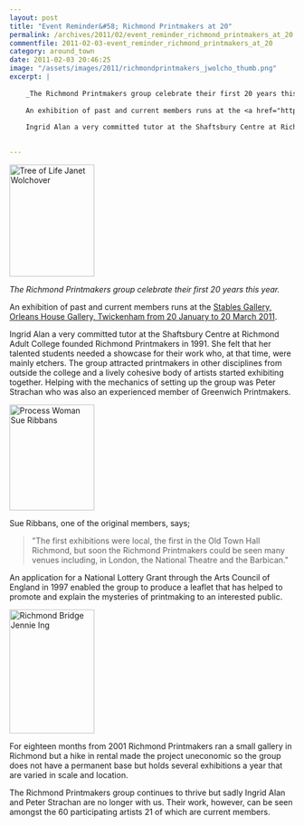 ```yaml
---
layout: post
title: "Event Reminder&#58; Richmond Printmakers at 20"
permalink: /archives/2011/02/event_reminder_richmond_printmakers_at_20.html
commentfile: 2011-02-03-event_reminder_richmond_printmakers_at_20
category: around_town
date: 2011-02-03 20:46:25
image: "/assets/images/2011/richmondprintmakers_jwolcho_thumb.png"
excerpt: |
    
    _The Richmond Printmakers group celebrate their first 20 years this year._
    
    An exhibition of past and current members runs at the <a href="https://stmargarets.london/event/show/200705142702">Stables Gallery, Orleans House Gallery, Twickenham from 20 January to 20 March 2011</a>
    
    Ingrid Alan a very committed tutor at the Shaftsbury Centre at Richmond Adult College founded Richmond Printmakers in 1991. She felt that her talented students needed a showcase for their work who, at that time, were mainly etchers. The group attracted printmakers in other disciplines from outside the college and a lively cohesive body of artists started exhibiting together. Helping with the mechanics of setting up the group was Peter Strachan who was also an experienced member of Greenwich Printmakers.
    

---
```


<a href="/assets/images/2011/richmondprintmakers_jwolcho.png" title="See larger version of - Tree of Life   Janet Wolchover"><img src="/assets/images/2011/richmondprintmakers_jwolcho_thumb.png" width="150" height="198" alt="Tree of Life   Janet Wolchover" class="photo right" /></a>

*The Richmond Printmakers group celebrate their first 20 years this year.*

An exhibition of past and current members runs at the [Stables Gallery, Orleans House Gallery, Twickenham from 20 January to 20 March 2011](/event/show/200705142702).

Ingrid Alan a very committed tutor at the Shaftsbury Centre at Richmond Adult College founded Richmond Printmakers in 1991. She felt that her talented students needed a showcase for their work who, at that time, were mainly etchers. The group attracted printmakers in other disciplines from outside the college and a lively cohesive body of artists started exhibiting together. Helping with the mechanics of setting up the group was Peter Strachan who was also an experienced member of Greenwich Printmakers.

<a href="/assets/images/2011/richmondprintmakers_sRibban.png" title="See larger version of - Process Woman  Sue Ribbans"><img src="/assets/images/2011/richmondprintmakers_sRibban_thumb.png" width="150" height="187" alt="Process Woman  Sue Ribbans" class="photo right" /></a>

Sue Ribbans, one of the original members, says;

> "The first exhibitions were local, the first in the Old Town Hall Richmond, but soon the Richmond Printmakers could be seen many venues including, in London, the National Theatre and the Barbican."

An application for a National Lottery Grant through the Arts Council of England in 1997 enabled the group to produce a leaflet that has helped to promote and explain the mysteries of printmaking to an interested public.

<a href="/assets/images/2011/richmondprintmakers_jing.png" title="See larger version of - Richmond Bridge Jennie Ing"><img src="/assets/images/2011/richmondprintmakers_jing_thumb.png" width="150" height="219" alt="Richmond Bridge Jennie Ing" class="photo right" /></a>

For eighteen months from 2001 Richmond Printmakers ran a small gallery in Richmond but a hike in rental made the project uneconomic so the group does not have a permanent base but holds several exhibitions a year that are varied in scale and location.

The Richmond Printmakers group continues to thrive but sadly Ingrid Alan and Peter Strachan are no longer with us. Their work, however, can be seen amongst the 60 participating artists 21 of which are current members.
